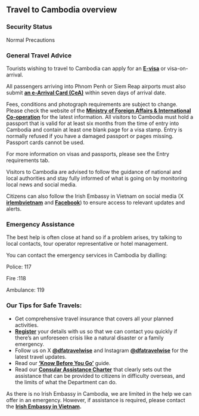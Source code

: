 ## Travel to Cambodia overview

### **Security Status**

Normal Precautions

### **General Travel Advice**

Tourists wishing to travel to Cambodia can apply for an [**E-visa**](https://www.evisa.gov.kh/) or visa-on-arrival.

All passengers arriving into Phnom Penh or Siem Reap airports must also submit [**an e-Arrival Card (CeA)**](https://arrival.gov.kh/) within seven days of arrival date.

Fees, conditions and photograph requirements are subject to change. Please check the website of the [**Ministry of Foreign Affairs & International Co-operation**](https://www.evisa.gov.kh/) for the latest information. All visitors to Cambodia must hold a passport that is valid for at least six months from the time of entry into Cambodia and contain at least one blank page for a visa stamp. Entry is normally refused if you have a damaged passport or pages missing. Passport cards cannot be used.

For more information on visas and passports, please see the Entry requirements tab.

Visitors to Cambodia are advised to follow the guidance of national and local authorities and stay fully informed of what is going on by monitoring local news and social media.

Citizens can also follow the Irish Embassy in Vietnam on social media (X [**irlembvietnam**](https://twitter.com/irlembvietnam) and [**Facebook**](https://www.facebook.com/irishembassyinvietnam/)) to ensure access to relevant updates and alerts.

### **Emergency Assistance**

The best help is often close at hand so if a problem arises, try talking to local contacts, tour operator representative or hotel management.

You can contact the emergency services in Cambodia by dialling:

Police: 117

Fire :118

Ambulance: 119

### **Our Tips for Safe Travels:**

* Get comprehensive travel insurance that covers all your planned activities.
* [**Register**](https://www.ireland.ie/en/dfa/overseas-travel/citizens-registration/) your details with us so that we can contact you quickly if there’s an unforeseen crisis like a natural disaster or a family emergency.
* Follow us on X [**@dfatravelwise**](https://www.twitter.com/DFATravelWise) and Instagram [**@dfatravelwise**](https://www.instagram.com/dfatravelwise/) for the latest travel updates.
* Read our [**‘Know Before You Go’**](https://www.ireland.ie/en/dfa/overseas-travel/know-before-you-go/) guide.
* Read our [**Consular Assistance Charter**](https://www.ireland.ie/en/dfa/overseas-travel/assistance-abroad/consular-assistance-charter/) that clearly sets out the assistance that can be provided to citizens in difficulty overseas, and the limits of what the Department can do.

As there is no Irish Embassy in Cambodia, we are limited in the help we can offer in an emergency. However, if assistance is required, please contact the [**Irish Embassy in Vietnam**](/en/vietnam/hanoi/)**.**
